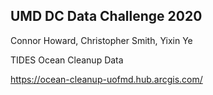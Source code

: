 ## UMD DC Data Challenge 2020
Connor Howard, Christopher Smith, Yixin Ye

TIDES Ocean Cleanup Data

https://ocean-cleanup-uofmd.hub.arcgis.com/
